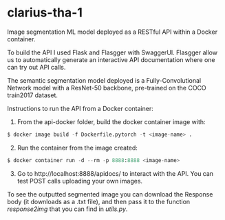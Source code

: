 # clarius-tha-1

Image segmentation ML model deployed as a RESTful API within a Docker container.

To build the API I used Flask and Flasgger with SwaggerUI. Flasgger allow us to automatically generate an interactive API documentation where one can try out API calls.

The semantic segmentation model deployed is a Fully-Convolutional Network model with a ResNet-50 backbone, pre-trained on the COCO train2017 dataset.

Instructions to run the API from a Docker container:

1. From the api-docker folder, build the docker container image with:
```python
$ docker image build -f Dockerfile.pytorch -t <image-name> .
```

2. Run the container from the image created:
```python
$ docker container run -d --rm -p 8888:8888 <image-name>
```
    
3. Go to http://localhost:8888/apidocs/ to interact with the API. You can test POST calls uploading your own images.

To see the outputted segmented image you can download the Response body (it downloads as a .txt file), and then pass it to the function *response2img* that you can find in *utils.py*.
